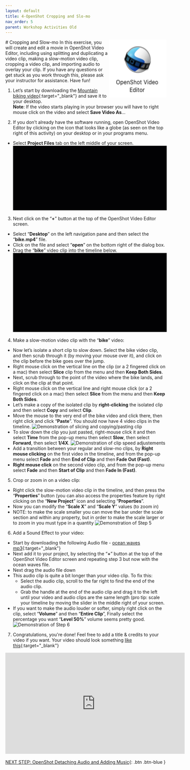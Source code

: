 ```yaml
---
layout: default
title: 4-OpenShot Cropping and Slo-mo
nav_order: 5
parent: Workshop Activities Old
---
```

<img src="images/openshot-slow-01.png" style="float:right;width:180px;height:180px;" alt="OpenShot logo"> 
# Cropping and Slow-mo
In this exercise, you will create and edit a movie in OpenShot Video Editor, including using splitting and duplicating a video clip, making a slow-motion video clip, cropping a video clip, and importing audio to overlay your clip. If you have any questions or get stuck as you work through this, please ask your instructor for assistance.  Have fun!

1. Let’s start by downloading the [Mountain biking video](https://bit.ly/3vrLJj0){:target="_blank"} and save it to your desktop.<br>
**Note**: If the video starts playing in your browser you will have to right mouse click on the video and select **Save Video As**… 

2. If you don’t already have the software running, open OpenShot Video Editor by clicking on the icon that looks like a globe (as seen on the top right of this activity) on your desktop or in your programs menu.
- Select **Project Files** tab on the left middle of your screen. 
![Demonstration of Step 2](images/openshot-slow-02.gif)
3. Next click on the “**+**” button at the top  of the OpenShot Video Editor screen.  
- Select “**Desktop**” on the left navigation pane and then select the “**bike.mp4**” file. 
- Click on the file and select  “**open**” on the bottom right of the dialog box.
- Drag the “**bike**” video clip into the timeline below.
![Demonstration of Step 3](images/openshot-slow-03.gif)
4. Make a slow-motion video clip with the “**bike**” video:
- Now let’s isolate a short clip to slow down. Select the bike video clip, and then scrub through it (by moving your mouse over it), and click on the clip before the bike goes over the jump.
- Right mouse click on the vertical line on the clip (or a 2 fingered click on a mac) then select **Slice** clip from the menu and then **Keep Both Sides**.
- Next, scrub through to the point of the video where the bike lands, and click on the clip at that point.
- Right mouse click on the vertical line and right mouse click (or a 2 fingered click on a mac) then select **Slice** from the menu and then **Keep Both Sides**.
- Let’s make a copy of the isolated clip by **right-clicking** the isolated clip and then select **Copy** and select **Clip**.
- Move the mouse to the very end of the bike video and click there, then right click and click “**Paste**”. You should now have 4 video clips in the timeline.
![Demonstration of slicing and copying/pasting clip](images/openshot-slow-04.gif)
- To slow down the clip you just pasted, right-mouse click it and then select **Time** from the pop-up menu then select **Slow**, then select **Forward**, then select **1/4X**. 
![Demonstration of clip speed adjustements](images/openshot-slow-05.gif)
- Add a transition between your regular and slow-mo clips, by **Right mouse clicking** on the first video in the timeline, and from the pop-up menu select **Fade** and then **End of Clip** and then **Fade Out (Fast)**.
- **Right mouse click** on the second video clip, and from the pop-up menu select **Fade** and then **Start of Clip** and then **Fade In (Fast)**.

5. Crop or zoom in on a video clip:
- Right click the slow-motion video clip in the timeline, and then press the “**Properties**” button (you can also access the properties feature by right clicking on the “**New Project**” icon and selecting “**Properties**”. 
- Now you can modify the “**Scale X**” and “**Scale Y**” values (to zoom in) 
- NOTE: to make the scale smaller you can move the bar under the scale section and within any property, but in order to make the scale larger or to zoom in you must type in a quantity
![Demonstration of Step 5](images/openshot-slow-06.gif)
6. Add a Sound Effect to your video:
- Start by downloading the following Audio file - [ocean waves mp3](https://goo.gl/AJaPgv){:target="_blank"}
- Next add it to your project, by selecting the “**+**” button at the top  of the OpenShot Video Editor screen and repeating step 3 but now with the ocean waves file. 
- Next drag the audio file down 
- This audio clip is quite a bit longer than your video clip. To fix this: 
    - Select the audio clip, scroll to the far right to find the end of the audio clip.
    - Grab the handle at the end of the audio clip and drag it to the left until your video and audio clips are the same length (pro tip: scale your timeline by moving the slider in the middle right of your screen.
- If you want to make the audio louder or softer, simply right click on the clip, select “**Volume**” and then “**Entire Clip**”, Finally select the percentage you want “**Level 50%**” volume seems pretty good.
![Demonstration of Step 6](images/openshot-slow-07.gif)
7. Congratulations, you're done! Feel free to add a title & credits to your video if you want. Your video should look something [like this](https://goo.gl/gkqx8b){:target="_blank"}
<iframe width="560" height="315" src="https://www.youtube.com/embed/YE3F7FDTaRY" title="YouTube video player" frameborder="0" allow="accelerometer; autoplay; clipboard-write; encrypted-media; gyroscope; picture-in-picture" allowfullscreen></iframe>

[NEXT STEP: OpenShot Detaching Audio and Adding Music](openshot-audio-music.html){: .btn .btn-blue }
